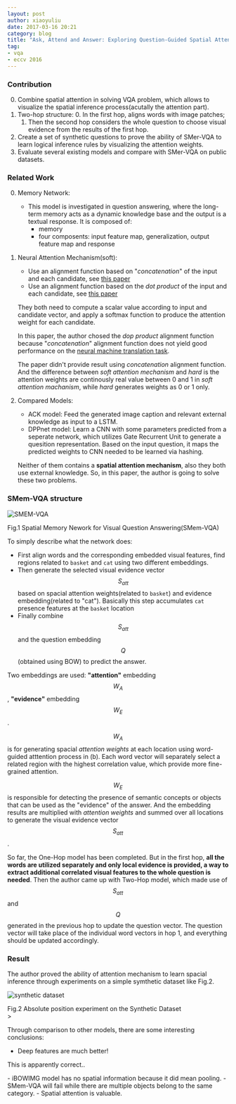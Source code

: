 ```yaml
---
layout: post
author: xiaoyuliu
date: 2017-03-16 20:21
category: blog
title: "Ask, Attend and Answer: Exploring Question-Guided Spatial Attention for Visual Question Answering - Notes"
tag:
- vqa
- eccv 2016
---
```


### Contribution

0. Combine spatial attention in solving VQA problem, which allows to visualize the spatial inference process(acutally the attention part).
1. Two-hop structure: 
    0. In the first hop, aligns words with image patches; 
    1. Then the second hop considers the whole question to choose visual evidence from the results of the first hop.
2. Create a set of synthetic questions to prove the ability of SMer-VQA to learn logical inference rules by visualizing the attention weights.
3. Evaluate several existing models and compare with SMer-VQA on public datasets.


### Related Work

0. Memory Network:
    - This model is investigated in question answering, where the long-term memory acts as a dynamic knowledge base and the output is a textual response. It is composed of:
        - memory
        - four composents: input feature map, generalization, output feature map and response

1. Neural Attention Mechanism(soft):
    - Use an alignment function based on "*concatenation*" of the input and each candidate, see [this paper](https://arxiv.org/abs/1508.04025)
    - Use an alignment function based on the *dot product* of the input and each candidate, see [this paper](https://arxiv.org/abs/1503.08895)

    They both need to compute a scalar value according to input and candidate vector, and apply a softmax function to produce the attention weight for each candidate.

    In this paper, the author chosed the *dop product* alignment function because "*concatenation*" alignment function does not yield good performance on the [neural machine translation task](https://arxiv.org/abs/1508.04025). 

    The paper didn't provide result using *concatenation* alignment function. And the difference between *soft attention mechanism* and *hard* is the attention weights are continously real value between 0 and 1 in *soft attention machanism*, while *hard* generates weights as 0 or 1 only.

2. Compared Models:

    - ACK model: Feed the generated image caption and relevant external knowledge as input to a LSTM.
    - DPPnet model: Learn a CNN with some parameters predicted from a seperate network, which utilizes Gate Recurrent Unit to generate a quesition representation. Based on the input question, it maps the predicted weights to CNN needed to be learned via hashing.

    Neither of them contains a **spatial attention mechanism**, also they both use external knowledge. So, in this paper, the author is going to solve these two problems.


### SMem-VQA structure

![SMEM-VQA](https://cl.ly/3c0h1m1l1O1L/Image%202017-03-21%20at%202.18.51%20PM.png)
<figcaption class="caption">Fig.1 Spatial Memory Nework for Visual Question Answering(SMem-VQA)</figcaption>

To simply describe what the network does: 

- First align words and the corresponding embedded visual features, find regions related to `basket` and `cat` using two different embeddings. 
- Then generate the selected visual evidence vector $$S_{att}$$ based on spacial attention weights(related to `basket`) and evidence embedding(related to "cat"). Basically this step accumulates `cat` presence features at the `basket` location
- Finally combine $$S_{att}$$ and the question embedding $$Q$$(obtained using BOW) to predict the answer. 

Two embeddings are used: **"attention"** embedding $$W_A$$, **"evidence"** embedding $$W_E$$. 

$$W_A$$ is for generating spacial _attention weights_ at each location using word-guided atttention process in (b). Each word vector will separately select a related region with the highest correlation value, which provide more fine-grained attention. 

$$W_E$$ is responsible for detecting the presence of semantic concepts or objects that can be used as the "evidence" of the answer. And the embedding results are multiplied with *attention weights* and summed over all locations to generate the visual evidence vector $$S_{att}$$.

So far, the One-Hop model has been completed. But in the first hop, **all the words are utilized separately and only local evidence is provided, a way to extract additional correlated visual features to the whole question is needed**. Then the author came up with Two-Hop model, which made use of $$S_{att}$$ and $$Q$$ generated in the previous hop to update the question vector. The question vector will take place of the individual word vectors in hop 1, and everything should be updated accordingly.

### Result

The author proved the ability of attention mechanism to learn spacial inference through experiments on a simple symthetic dataset like Fig.2.

![synthetic dataset](https://cl.ly/2J3h292n2R1X/Image%202017-03-21%20at%204.43.40%20PM.png)
<figcaption class="caption">Fig.2 Absolute position experiment on the Synthetic Dataset</figcaption>>

Through comparison to other models, there are some interesting conclusions:
    
- Deep features are much better!
<div class="spoiler"><p>This is apparently correct..</p></div>
- iBOWIMG model has no spatial information because it did mean pooling.
- SMem-VQA will fail while there are multiple objects belong to the same category.
- Spatial attention is valuable.



